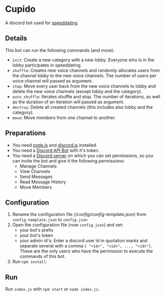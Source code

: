 # Cupido
A discord bot used for [speeddating](https://en.wikipedia.org/wiki/Speed_dating).

## Details
This bot can run the following commands (and more):
* ```init```: Create a new category with a new lobby. Everyone who is in the lobby participates in speeddating.
* ```shuffle```: Creates new voice channels and randomly allocates users from the channel lobby to the new voice channels. The number of users per voice channel will passed as argument.
* ```stop```: Move every user back from the new voice channels to lobby and delete the new voice channels (except lobby and the category).
* ```auto_shuffle```: Iterates shuffle and stop. The number of iterations, as well as the duration of an iteration will passed as argument.
* ```destroy```: Delete all created channels (this includes also lobby and the category).
* ```move```: Move members from one channel to another.

## Preparations
* You need [node.js](https://nodejs.org/en/) and [discord.js](https://discord.js.org/#/) installed.
* You need a [Discord API Bot](https://discord.com/developers/applications) with it's token.
* You need a [Discord server](https://support.discord.com/hc/en-us/articles/204849977-How-do-I-create-a-server) on which you can set permissions, so you can invite the bot and give it the following permissions:
  * Manage Channels
  * View Channels
  * Send Messages
  * Read Message History
  * Move Members

## Configuration
1. Rename the configuration file *(/config/config-template.json)* from ```config-template.json``` to ```config.json```
2. Open the configuration file (now ```config.json```) and set:
   * your bot's prefix
   * your bot's token
   * your admin id's: Enter a discord user id in quotation marks and separate several with a comma ```[ "<id>", "<id>", ..., "<id>"]```.\
     These are the only users who have the permission to execute the commands of this bot.
3. Run ```npm install```.

## Run
Run ```index.js``` with ```npm start``` or ```node index.js```.

